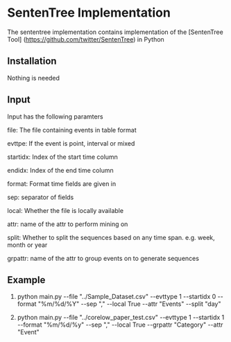# SentenTree Implementation

The sententree implementation contains implementation of the [SentenTree Tool] (https://github.com/twitter/SentenTree) in Python

## Installation

Nothing is needed

## Input

Input has the following paramters

file: The file containing events in table format

evttpe: If the event is point, interval or mixed

startidx: Index of the start time column

endidx: Index of the end time column

format: Format time fields are given in

sep: separator of fields

local: Whether the file is locally available

attr: name of the attr to perform mining on

split: Whether to split the sequences based on any time span. e.g. week, month or year

grpattr: name of the attr to group events on to generate sequences

## Example

1. python main.py --file "../Sample_Dataset.csv" --evttype 1 --startidx 0 --format "%m/%d/%Y" --sep "," --local True  --attr "Events" --split "day"

2. python main.py --file "../corelow_paper_test.csv" --evttype 1 --startidx 1 --format "%m/%d/%y" --sep "," --local True --grpattr "Category" --attr "Event"
